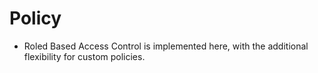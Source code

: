 # Policy

- Roled Based Access Control is implemented here, with the additional flexibility for custom policies.

